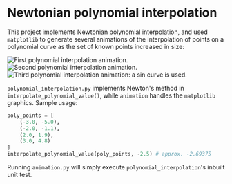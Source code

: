# Newtonian polynomial interpolation
This project implements Newtonian polynomial interpolation, and used `matplotlib` to generate several animations of the
interpolation of points on a polynomial curve as the set of known points increased in size:

![First polynomial interpolation animation.][interpolation_animation_1]
![Second polynomial interpolation animation.][interpolation_animation_2]
![Third polynomial interpolation animation: a sin curve is used.][interpolation_animation_3]

`polynomial_interpolation.py` implements Newton's method in `interpolate_polynomial_value()`, while `animation` handles
the `matplotlib` graphics. Sample usage:

```python
poly_points = [
	(-3.0, -5.0),
	(-2.0, -1.1),
	(2.0, 1.9),
	(3.0, 4.8)
]
interpolate_polynomial_value(poly_points, -2.5) # approx. -2.69375
```

Running `animation.py` will simply execute `polynomial_interpolation`'s inbuilt unit test.

[interpolation_animation_1]: animation/interpolation0.gif
[interpolation_animation_2]: animation/interpolation1.gif
[interpolation_animation_3]: animation/interpolation2.gif
